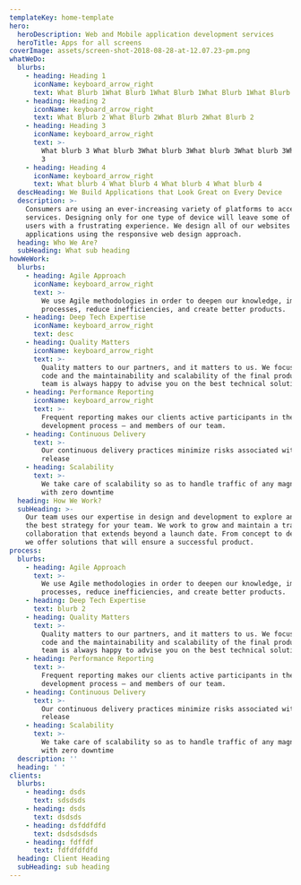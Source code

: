 ```yaml
---
templateKey: home-template
hero:
  heroDescription: Web and Mobile application development services
  heroTitle: Apps for all screens
coverImage: assets/screen-shot-2018-08-28-at-12.07.23-pm.png
whatWeDo:
  blurbs:
    - heading: Heading 1
      iconName: keyboard_arrow_right
      text: What Blurb 1What Blurb 1What Blurb 1What Blurb 1What Blurb 1
    - heading: Heading 2
      iconName: keyboard_arrow_right
      text: What Blurb 2 What Blurb 2What Blurb 2What Blurb 2
    - heading: Heading 3
      iconName: keyboard_arrow_right
      text: >-
        What blurb 3 What blurb 3What blurb 3What blurb 3What blurb 3What blurb
        3
    - heading: Heading 4
      iconName: keyboard_arrow_right
      text: What blurb 4 What blurb 4 What blurb 4 What blurb 4
  descHeading: We Build Applications that Look Great on Every Device
  description: >-
    Consumers are using an ever-increasing variety of platforms to access
    services. Designing only for one type of device will leave some of your
    users with a frustrating experience. We design all of our websites and
    applications using the responsive web design approach. 
  heading: Who We Are?
  subHeading: What sub heading
howWeWork:
  blurbs:
    - heading: Agile Approach
      iconName: keyboard_arrow_right
      text: >-
        We use Agile methodologies in order to deepen our knowledge, improve our
        processes, reduce inefficiencies, and create better products.
    - heading: Deep Tech Expertise
      iconName: keyboard_arrow_right
      text: desc
    - heading: Quality Matters
      iconName: keyboard_arrow_right
      text: >-
        Quality matters to our partners, and it matters to us. We focus on clean
        code and the maintainability and scalability of the final product. Our
        team is always happy to advise you on the best technical solutions.
    - heading: Performance Reporting
      iconName: keyboard_arrow_right
      text: >-
        Frequent reporting makes our clients active participants in the
        development process – and members of our team.
    - heading: Continuous Delivery
      text: >-
        Our continuous delivery practices minimize risks associated with a
        release
    - heading: Scalability
      text: >-
        We take care of scalability so as to handle traffic of any magnitude
        with zero downtime
  heading: How We Work?
  subHeading: >-
    Our team uses our expertise in design and development to explore and define
    the best strategy for your team. We work to grow and maintain a transparent
    collaboration that extends beyond a launch date. From concept to delivery,
    we offer solutions that will ensure a successful product.
process:
  blurbs:
    - heading: Agile Approach
      text: >-
        We use Agile methodologies in order to deepen our knowledge, improve our
        processes, reduce inefficiencies, and create better products.
    - heading: Deep Tech Expertise
      text: blurb 2
    - heading: Quality Matters
      text: >-
        Quality matters to our partners, and it matters to us. We focus on clean
        code and the maintainability and scalability of the final product. Our
        team is always happy to advise you on the best technical solutions.
    - heading: Performance Reporting
      text: >-
        Frequent reporting makes our clients active participants in the
        development process – and members of our team.
    - heading: Continuous Delivery
      text: >-
        Our continuous delivery practices minimize risks associated with a
        release
    - heading: Scalability
      text: >-
        We take care of scalability so as to handle traffic of any magnitude
        with zero downtime
  description: ''
  heading: ' '
clients:
  blurbs:
    - heading: dsds
      text: sdsdsds
    - heading: dsds
      text: dsdsds
    - heading: dsfddfdfd
      text: dsdsdsdsds
    - heading: fdffdf
      text: fdfdfdfdfd
  heading: Client Heading
  subHeading: sub heading
---
```


